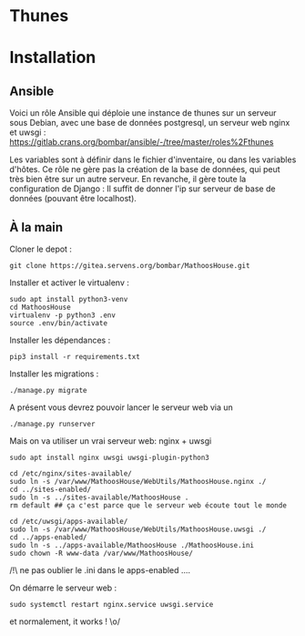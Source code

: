 Thunes
======

# Installation

## Ansible

Voici un rôle Ansible qui déploie une instance de thunes sur un serveur sous Debian, avec une base de données postgresql, un serveur web nginx et uwsgi : https://gitlab.crans.org/bombar/ansible/-/tree/master/roles%2Fthunes

Les variables sont à définir dans le fichier d'inventaire, ou dans les variables d'hôtes.
Ce rôle ne gère pas la création de la base de données, qui peut très bien être sur un autre serveur. En revanche, il gère toute la configuration de Django : Il suffit de donner l'ip sur serveur de base de données (pouvant être localhost).

## À la main

Cloner le depot :

```
git clone https://gitea.servens.org/bombar/MathoosHouse.git
```

Installer et activer le virtualenv :

```
sudo apt install python3-venv
cd MathoosHouse
virtualenv -p python3 .env
source .env/bin/activate
```

Installer les dépendances :

```
pip3 install -r requirements.txt
```


Installer les migrations :

```
./manage.py migrate
```


A présent vous devrez pouvoir lancer le serveur web via un 

```
./manage.py runserver
```

Mais on va utiliser un vrai serveur web: nginx + uwsgi

```
sudo apt install nginx uwsgi uwsgi-plugin-python3

cd /etc/nginx/sites-available/
sudo ln -s /var/www/MathoosHouse/WebUtils/MathoosHouse.nginx ./
cd ../sites-enabled/
sudo ln -s ../sites-available/MathoosHouse .
rm default ## ça c'est parce que le serveur web écoute tout le monde

cd /etc/uwsgi/apps-available/
sudo ln -s /var/www/MathoosHouse/WebUtils/MathoosHouse.uwsgi ./
cd ../apps-enabled/
sudo ln -s ../apps-available/MathoosHouse ./MathoosHouse.ini
sudo chown -R www-data /var/www/MathoosHouse/
```


/!\ ne pas oublier le .ini dans le apps-enabled ....


On démarre le serveur web :

```
sudo systemctl restart nginx.service uwsgi.service
```

et normalement, it works ! \o/

